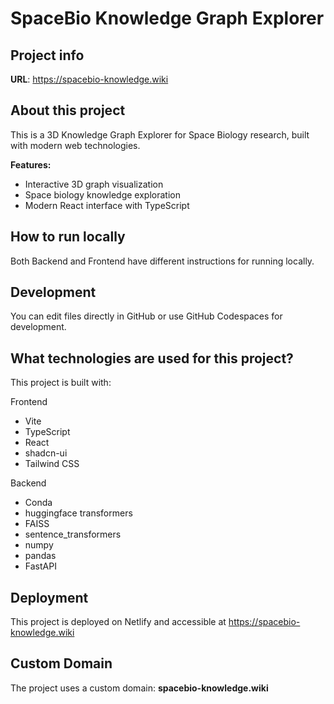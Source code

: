 # SpaceBio Knowledge Graph Explorer

## Project info

**URL**: https://spacebio-knowledge.wiki

## About this project

This is a 3D Knowledge Graph Explorer for Space Biology research, built with modern web technologies.

**Features:**
- Interactive 3D graph visualization
- Space biology knowledge exploration
- Modern React interface with TypeScript

## How to run locally

Both Backend and Frontend have different instructions for running locally.

## Development

You can edit files directly in GitHub or use GitHub Codespaces for development.

## What technologies are used for this project?

This project is built with:

Frontend
- Vite
- TypeScript
- React
- shadcn-ui
- Tailwind CSS

Backend
- Conda
- huggingface transformers
- FAISS
- sentence_transformers
- numpy
- pandas
- FastAPI

## Deployment

This project is deployed on Netlify and accessible at https://spacebio-knowledge.wiki

## Custom Domain

The project uses a custom domain: **spacebio-knowledge.wiki**
#